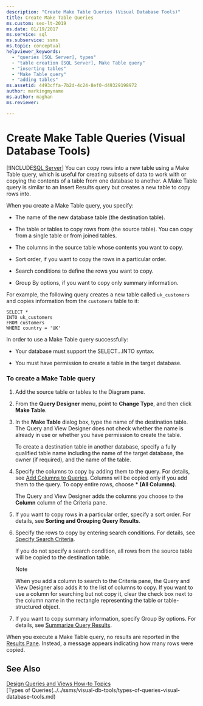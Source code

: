 ```yaml
---
description: "Create Make Table Queries (Visual Database Tools)"
title: Create Make Table Queries
ms.custom: seo-lt-2019
ms.date: 01/19/2017
ms.service: sql
ms.subservice: ssms
ms.topic: conceptual
helpviewer_keywords: 
  - "queries [SQL Server], types"
  - "table creation [SQL Server], Make Table query"
  - "inserting tables"
  - "Make Table query"
  - "adding tables"
ms.assetid: 4493cffa-7b2d-4c24-8ef0-d49329198972
author: markingmyname
ms.author: maghan
ms.reviewer: 

---
```

# Create Make Table Queries (Visual Database Tools)
[!INCLUDE[SQL Server](../../includes/applies-to-version/sqlserver.md)]
You can copy rows into a new table using a Make Table query, which is useful for creating subsets of data to work with or copying the contents of a table from one database to another. A Make Table query is similar to an Insert Results query but creates a new table to copy rows into.  
  
When you create a Make Table query, you specify:  
  
-   The name of the new database table (the destination table).  
  
-   The table or tables to copy rows from (the source table). You can copy from a single table or from joined tables.  
  
-   The columns in the source table whose contents you want to copy.  
  
-   Sort order, if you want to copy the rows in a particular order.  
  
-   Search conditions to define the rows you want to copy.  
  
-   Group By options, if you want to copy only summary information.  
  
For example, the following query creates a new table called `uk_customers` and copies information from the `customers` table to it:  
  
```  
SELECT *   
INTO uk_customers  
FROM customers  
WHERE country = 'UK'  
```  
  
In order to use a Make Table query successfully:  
  
-   Your database must support the SELECT...INTO syntax.  
  
-   You must have permission to create a table in the target database.  
  
### To create a Make Table query  
  
1.  Add the source table or tables to the Diagram pane.  
  
2.  From the **Query Designer** menu, point to **Change Type**, and then click **Make Table**.  
  
3.  In the **Make Table** dialog box, type the name of the destination table. The Query and View Designer does not check whether the name is already in use or whether you have permission to create the table.  
  
    To create a destination table in another database, specify a fully qualified table name including the name of the target database, the owner (if required), and the name of the table.  
  
4.  Specify the columns to copy by adding them to the query. For details, see [Add Columns to Queries](../../ssms/visual-db-tools/add-columns-to-queries-visual-database-tools.md). Columns will be copied only if you add them to the query. To copy entire rows, choose **&#42; (All Columns)**.  
  
    The Query and View Designer adds the columns you choose to the **Column** column of the Criteria pane.  
  
5.  If you want to copy rows in a particular order, specify a sort order. For details, see **Sorting and Grouping Query Results**.  
  
6.  Specify the rows to copy by entering search conditions. For details, see [Specify Search Criteria](../../ssms/visual-db-tools/specify-search-criteria-visual-database-tools.md).  
  
    If you do not specify a search condition, all rows from the source table will be copied to the destination table.  
  
    > [!NOTE]  
    > When you add a column to search to the Criteria pane, the Query and View Designer also adds it to the list of columns to copy. If you want to use a column for searching but not copy it, clear the check box next to the column name in the rectangle representing the table or table-structured object.  
  
7.  If you want to copy summary information, specify Group By options. For details, see [Summarize Query Results](../../ssms/visual-db-tools/summarize-query-results-visual-database-tools.md).  
  
When you execute a Make Table query, no results are reported in the [Results Pane](../../ssms/visual-db-tools/results-pane-visual-database-tools.md). Instead, a message appears indicating how many rows were copied.  
  
## See Also  
[Design Queries and Views How-to Topics](../../ssms/visual-db-tools/design-queries-and-views-how-to-topics-visual-database-tools.md)  
[Types of Queries(../../ssms/visual-db-tools/types-of-queries-visual-database-tools.md)  
  
